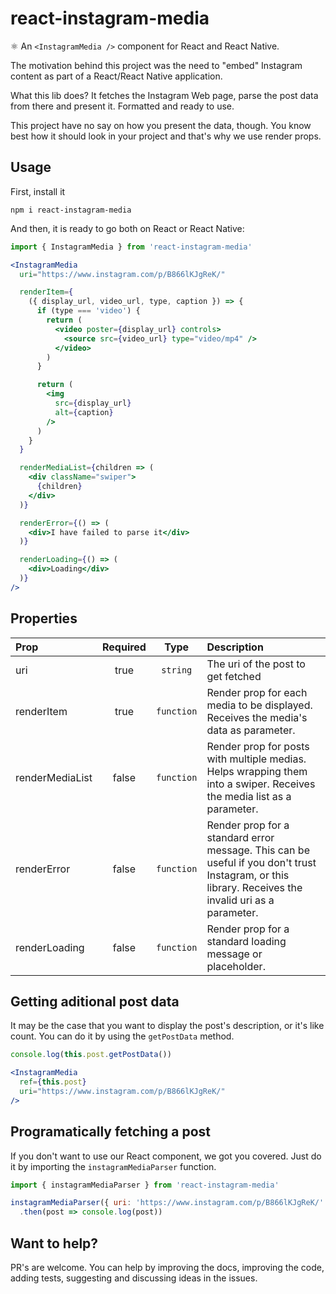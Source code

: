 # react-instagram-media
⚛️ An `<InstagramMedia />` component for React and React Native.

The motivation behind this project was the need to "embed" Instagram content as part of a React/React Native application.

What this lib does? It fetches the Instagram Web page, parse the post data from there and present it. Formatted and ready to use.

This project have no say on how you present the data, though. You know best how it should look in your project and that's why we use render props.

## Usage

First, install it

`npm i react-instagram-media`

And then, it is ready to go both on React or React Native:

```jsx
import { InstagramMedia } from 'react-instagram-media'

<InstagramMedia
  uri="https://www.instagram.com/p/B866lKJgReK/"

  renderItem={
    ({ display_url, video_url, type, caption }) => {
      if (type === 'video') {
        return (
          <video poster={display_url} controls>
            <source src={video_url} type="video/mp4" />
          </video>
        )
      }

      return (
        <img
          src={display_url}
          alt={caption}
        />
      )
    }
  }

  renderMediaList={children => (
    <div className="swiper">
      {children}
    </div>
  )}

  renderError={() => (
    <div>I have failed to parse it</div>
  )}

  renderLoading={() => (
    <div>Loading</div>
  )}
/>
```

## Properties

| Prop           |     Required     |   Type   | Description                                                                                                 |
| :------------- | :-------------: | :------: | :---------------------------------------------------------------------------------------------------------- |
| uri             |      true       |  `string`    | The uri of the post to get fetched  |
| renderItem      |      true       |  `function`  | Render prop for each media to be displayed. Receives the media's data as parameter.|
| renderMediaList |     false       | `function`   | Render prop for posts with multiple medias. Helps wrapping them into a swiper. Receives the media list as a parameter. |
| renderError   |      false      |  `function`  | Render prop for a standard error message. This can be useful if you don't trust Instagram, or this library. Receives the invalid uri as a parameter. |
| renderLoading       |      false      |  `function`  | Render prop for a standard loading message or placeholder. |

## Getting aditional post data

It may be the case that you want to display the post's description, or it's like count. You can do it by using the `getPostData` method.

```jsx
console.log(this.post.getPostData())

<InstagramMedia
  ref={this.post}
  uri="https://www.instagram.com/p/B866lKJgReK/"
/>
```

## Programatically fetching a post

If you don't want to use our React component, we got you covered. Just do it by importing the `instagramMediaParser` function.

```js
import { instagramMediaParser } from 'react-instagram-media'

instagramMediaParser({ uri: 'https://www.instagram.com/p/B866lKJgReK/' })
  .then(post => console.log(post))
```

## Want to help?

PR's are welcome. You can help by improving the docs, improving the code, adding tests, suggesting and discussing ideas in the issues.